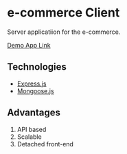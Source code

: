 # e-commerce Client
Server applicatiion for the e-commerce.

[Demo App Link](https://e-commerce-client-next.herokuapp.com/)

## Technologies

* [Express.js](https://expressjs.com/)
* [Mongoose.js](https://mongoosejs.com/)

## Advantages

1. API based
2. Scalable
3. Detached front-end

